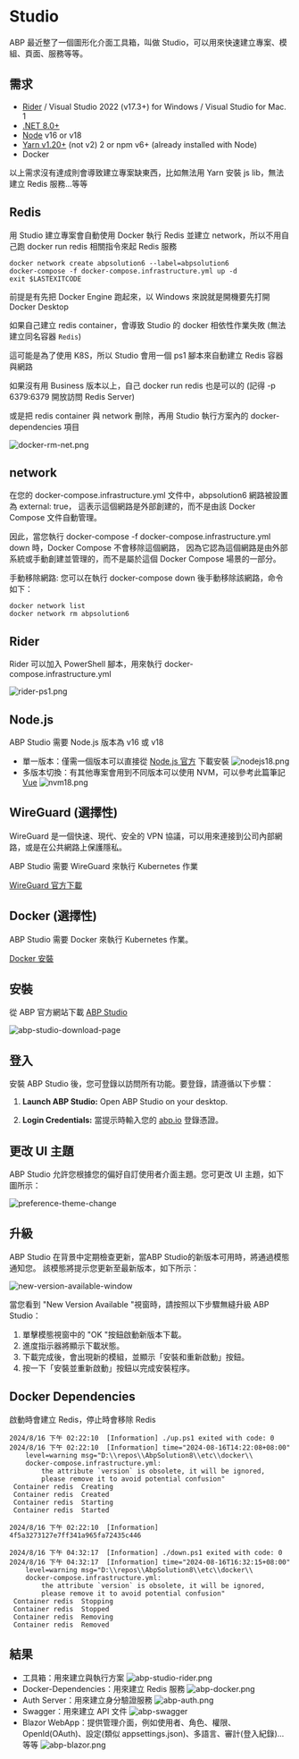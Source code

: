 # Studio

ABP 最近整了一個圖形化介面工具箱，叫做 Studio，可以用來快速建立專案、模組、頁面、服務等等。

## 需求

* [Rider](https://www.jetbrains.com/rider/download/#section=windows) / Visual Studio 2022 (v17.3+) for Windows / Visual Studio for Mac. 1
* [.NET 8.0+](https://dotnet.microsoft.com/zh-tw/download/dotnet/8.0)
* [Node](Node-js.md) v16 or v18
* [Yarn v1.20+](https://classic.yarnpkg.com/lang/en/docs/install/#windows-stable) (not v2) 2 or npm v6+ (already installed with Node)
* Docker

以上需求沒有達成則會導致建立專案缺東西，比如無法用 Yarn 安裝 js lib，無法建立 Redis 服務...等等

## Redis
用 Studio 建立專案會自動使用 Docker 執行 Redis 並建立 network，所以不用自己跑 docker run redis 相關指令來起 Redis 服務

```Shell
docker network create abpsolution6 --label=abpsolution6
docker-compose -f docker-compose.infrastructure.yml up -d
exit $LASTEXITCODE
```

前提是有先把 Docker Engine 跑起來，以 Windows 來說就是開機要先打開 Docker Desktop

如果自己建立 redis container，會導致 Studio 的 docker 相依性作業失敗 (無法建立同名容器 `Redis`)

這可能是為了使用 K8S，所以 Studio 會用一個 ps1 腳本來自動建立 Redis 容器與網路

如果沒有用 Business 版本以上，自己 docker run redis 也是可以的 (記得 -p 6379:6379 開放訪問 Redis Server)

或是把 redis container 與 network 刪除，再用 Studio 執行方案內的 docker-dependencies 項目

![docker-rm-net.png](docker-rm-net.png)

## network
在您的 docker-compose.infrastructure.yml 文件中，abpsolution6 網路被設置為 external: true， 
這表示這個網路是外部創建的，而不是由該 Docker Compose 文件自動管理。

因此，當您執行 docker-compose -f docker-compose.infrastructure.yml down 時，Docker Compose 不會移除這個網路，
因為它認為這個網路是由外部系統或手動創建並管理的，而不是屬於這個 Docker Compose 場景的一部分。

手動移除網路: 您可以在執行 docker-compose down 後手動移除該網路，命令如下：
    
```Shell
docker network list
docker network rm abpsolution6
```

## Rider

Rider 可以加入 PowerShell 腳本，用來執行 docker-compose.infrastructure.yml

![rider-ps1.png](rider-ps1.png)

## Node.js
ABP Studio 需要 Node.js 版本為 v16 或 v18

- 單一版本：僅需一個版本可以直接從 [Node.js 官方](https://nodejs.org/zh-cn/download/prebuilt-installer) 下載安裝
![nodejs18.png](nodejs18.png)
- 多版本切換：有其他專案會用到不同版本可以使用 NVM，可以參考此篇筆記 [Vue](Vue.md)
![nvm18.png](nvm18.png)

## WireGuard (選擇性)
WireGuard 是一個快速、現代、安全的 VPN 協議，可以用來連接到公司內部網路，或是在公共網路上保護隱私。

ABP Studio 需要 WireGuard 來執行 Kubernetes 作業

[WireGuard 官方下載](https://www.wireguard.com/install/#windows-7-81-10-11-2008r2-2012r2-2016-2019-2022)

## Docker (選擇性)
ABP Studio 需要 Docker 來執行 Kubernetes 作業。

[Docker 安裝](https://docs.docker.com/get-docker/)

## 安裝
從 ABP 官方網站下載 [ABP Studio](https://abp.io/studio)

![abp-studio-download-page](https://raw.githubusercontent.com/abpframework/abp/rel-8.2/docs/en/studio/images/abp-studio-download-page.png)

## 登入
安裝 ABP Studio 後，您可登錄以訪問所有功能。要登錄，請遵循以下步驟：

1. **Launch ABP Studio:** Open ABP Studio on your desktop.

2. **Login Credentials:** 當提示時輸入您的 [abp.io](https://abp.io/) 登錄憑證。

## 更改 UI 主題
ABP Studio 允許您根據您的偏好自訂使用者介面主題。您可更改 UI 主題，如下圖所示：

![preference-theme-change](https://raw.githubusercontent.com/abpframework/abp/rel-8.2/docs/en/studio/images/preference-theme-change.png)

## 升級
ABP Studio 在背景中定期檢查更新，當ABP Studio的新版本可用時，將通過模態通知您。
該模態將提示您更新至最新版本，如下所示：

![new-version-available-window](https://raw.githubusercontent.com/abpframework/abp/rel-8.2/docs/en/studio/images/new-version-available-window.png)

當您看到 "New Version Available "視窗時，請按照以下步驟無縫升級 ABP Studio：

1. 單擊模態視窗中的 "OK "按鈕啟動新版本下載。
2. 進度指示器將顯示下載狀態。
3. 下載完成後，會出現新的模組，並顯示「安裝和重新啟動」按鈕。
4. 按一下「安裝並重新啟動」按鈕以完成安裝程序。

## Docker Dependencies
啟動時會建立 Redis，停止時會移除 Redis

```
2024/8/16 下午 02:22:10  [Information] ./up.ps1 exited with code: 0
2024/8/16 下午 02:22:10  [Information] time="2024-08-16T14:22:08+08:00" 
    level=warning msg="D:\\repos\\AbpSolution8\\etc\\docker\\
    docker-compose.infrastructure.yml: 
        the attribute `version` is obsolete, it will be ignored, 
        please remove it to avoid potential confusion"
 Container redis  Creating
 Container redis  Created
 Container redis  Starting
 Container redis  Started

2024/8/16 下午 02:22:10  [Information] 4f5a3273127e7ff341a965fa72435c446

2024/8/16 下午 04:32:17  [Information] ./down.ps1 exited with code: 0
2024/8/16 下午 04:32:17  [Information] time="2024-08-16T16:32:15+08:00" 
    level=warning msg="D:\\repos\\AbpSolution8\\etc\\docker\\
    docker-compose.infrastructure.yml: 
        the attribute `version` is obsolete, it will be ignored, 
        please remove it to avoid potential confusion"
 Container redis  Stopping
 Container redis  Stopped
 Container redis  Removing
 Container redis  Removed
```

## 結果
- 工具箱：用來建立與執行方案
![abp-studio-rider.png](abp-studio-rider.png)
- Docker-Dependencies：用來建立 Redis 服務
![abp-docker.png](abp-docker.png)
- Auth Server：用來建立身分驗證服務
![abp-auth.png](abp-auth.png)
- Swagger：用來建立 API 文件
![abp-swagger](abp-swagger.png)
- Blazor WebApp：提供管理介面，例如使用者、角色、權限、OpenId(OAuth)、設定(類似 appsettings.json)、多語言、審計(登入紀錄)...等等
![abp-blazor.png](abp-blazor.png)